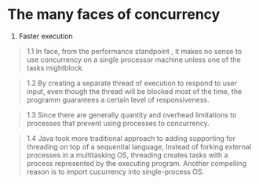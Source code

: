 # The many faces of concurrency
1. Faster execution
  
  > 1.1 In face, from the performance standpoint , it makes no sense to use concurrency on a single processor machine unless one of the 
  tasks mightblock.
  
  > 1.2 By creating a separate thread of execution to respond to user input, even though the thread will be blocked most of the time, the 
  programm guarantees a certain level of responsiveness.
  
  > 1.3 Since there are generally quantity and overhead limitations to processes that prevent using processes to concurrency.
  
  > 1.4 Java took more traditional approach to adding supporting for threading on top of a sequential language, Instead of forking external processes in a multitasking OS, threading creates tasks with a process represented by the executing program. Another compelling reason is to import cucurrency into single-process OS.
